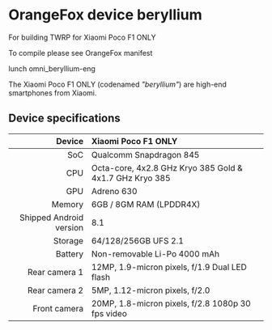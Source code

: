 # OrangeFox device beryllium
For building TWRP for Xiaomi Poco F1 ONLY

To compile please see OrangeFox manifest

lunch omni_beryllium-eng

The Xiaomi Poco F1 ONLY (codenamed _"beryllium"_) are high-end smartphones from Xiaomi.

## Device specifications

| Device       | Xiaomi Poco F1 ONLY                                             |
| -----------: | :-------------------------------------------------------------------|
| SoC          | Qualcomm Snapdragon 845                                             |
| CPU          | Octa-core, 4x2.8 GHz Kryo 385 Gold & 4x1.7 GHz Kryo 385             |
| GPU          | Adreno 630                                                          |
| Memory       | 6GB / 8GM RAM (LPDDR4X)                                             |
| Shipped Android version | 8.1                                                    |
| Storage      | 64/128/256GB UFS 2.1                                                |
| Battery      | Non-removable Li-Po 4000 mAh                                        |                                     |
| Rear camera 1 | 12MP, 1.9-micron pixels, f/1.9 Dual LED flash                     |
| Rear camera 2 | 5MP, 1.12-micron pixels, f/2.0                                     |
| Front camera | 20MP, 1.8-micron pixels, f/2.8 1080p 30 fps video       |
